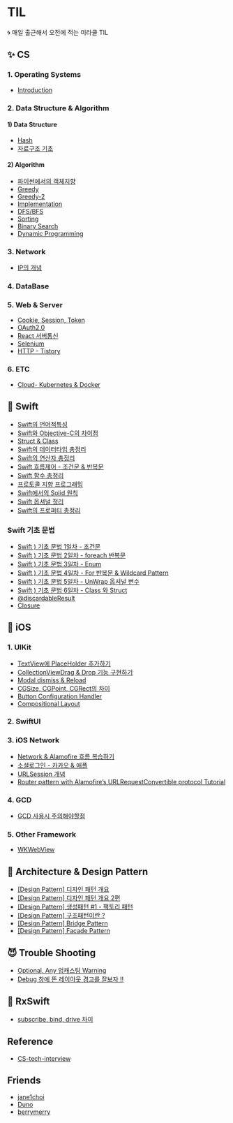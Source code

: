 # TIL
🌀 매일 출근해서 오전에 적는 미라클 TIL


## ✨ CS

### 1. Operating Systems
- [Introduction](https://github.com/Suyeon9911/TIL/issues/28)
### 2. Data Structure & Algorithm
#### 1) Data Structure
  - [Hash](https://github.com/Suyeon9911/TIL/issues/7)
  - [자료구조 기초](https://suvera.tistory.com/25)
  
#### 2) Algorithm
- [파이썬에서의 객체지향](https://github.com/Suyeon9911/TIL/issues/66)
- [Greedy](https://suvera.tistory.com/12)
- [Greedy-2](https://suvera.tistory.com/15)
- [Implementation](https://suvera.tistory.com/24)
- [DFS/BFS](https://suvera.tistory.com/26)
- [Sorting](https://suvera.tistory.com/28)
- [Binary Search](https://suvera.tistory.com/31)
- [Dynamic Programming](https://suvera.tistory.com/33)


### 3. Network
- [IP의 개념](https://github.com/Suyeon9911/TIL/issues/63)

### 4. DataBase


### 5. Web & Server
- [Cookie, Session, Token](https://github.com/Suyeon9911/TIL/issues/24)
- [OAuth2.0](https://github.com/Suyeon9911/TIL/issues/37)
- [React 서버통신](https://github.com/Suyeon9911/TIL/issues/57)
- [Selenium](https://github.com/Suyeon9911/TIL/issues/58)
- [HTTP - Tistory](https://suvera.tistory.com/4)

### 6. ETC
- [Cloud- Kubernetes & Docker](https://github.com/Suyeon9911/TIL/issues/64)


## 👀 Swift
- [Swift의 언어적특성](https://github.com/Suyeon9911/TIL/issues/42)
- [Swift와 Objective-C의 차이점](https://github.com/Suyeon9911/TIL/issues/43)
- [Struct & Class](https://github.com/Suyeon9911/TIL/issues/46)
- [Swift의 데이터타입 총정리](https://github.com/Suyeon9911/TIL/issues/73)
- [Swift의 연산자 총정리](https://github.com/Suyeon9911/TIL/issues/74)
- [Swift 흐름제어 - 조건문 & 반복문](https://github.com/Suyeon9911/TIL/issues/75)
- [Swift 함수 총정리](https://github.com/Suyeon9911/TIL/issues/76)
- [프로토콜 지향 프로그래밍](https://suvera.tistory.com/29)
- [Swift에서의 Solid 원칙](https://suvera.tistory.com/36)
- [Swift 옵셔널 정리](https://github.com/Suyeon9911/TIL/issues/77)
- [Swift의 프로퍼티 총정리](https://github.com/Suyeon9911/TIL/issues/47)

### Swift 기초 문법
- [Swift ) 기초 문법 1일차 - 조건문](https://suvera.tistory.com/7)
- [Swift ) 기초 문법 2일차 - foreach 반복문](https://suvera.tistory.com/9)
- [Swift ) 기초 문법 3일차 - Enum](https://suvera.tistory.com/11)
- [Swift ) 기초 문법 4일차 - For 반복문 & Wildcard Pattern](https://suvera.tistory.com/16)
- [Swift ) 기초 문법 5일차 - UnWrap 옵셔널 변수](https://suvera.tistory.com/17)
- [Swift ) 기초 문법 6일차 - Class 와 Struct](https://suvera.tistory.com/20)
- [@discardableResult](https://suvera.tistory.com/18)
- [Closure](https://suvera.tistory.com/19)


## 🌴 iOS

### 1. UIKit
- [TextView에 PlaceHolder 추가하기](https://github.com/Suyeon9911/TIL/issues/40)
- [CollectionViewDrag & Drop 기능 구현하기](https://github.com/Suyeon9911/TIL/issues/53)
- [Modal dismiss & Reload](https://github.com/Suyeon9911/TIL/issues/52)
- [CGSize, CGPoint, CGRect의 차이](https://github.com/Suyeon9911/TIL/issues/48)
- [Button Configuration Handler](https://github.com/Suyeon9911/TIL/issues/54)
- [Compositional Layout](https://suvera.tistory.com/45)

### 2. SwiftUI

### 3. iOS Network
- [Network & Alamofire 흐름 복습하기](https://github.com/Suyeon9911/TIL/issues/39)
- [소셜로그인 - 카카오 & 애플](https://github.com/Suyeon9911/TIL/issues/50)
- [URLSession 개념](https://suvera.tistory.com/21)
- [Router pattern with Alamofire’s URLRequestConvertible protocol Tutorial](https://suvera.tistory.com/51)

### 4. GCD
- [GCD 사용시 주의해야할점](https://suvera.tistory.com/14)

### 5. Other Framework
- [WKWebView](https://suvera.tistory.com/23)

## 🍰 Architecture & Design Pattern
- [[Design Pattern] 디자인 패턴 개요](https://suvera.tistory.com/34)
- [[Design Pattern] 디자인 패턴 개요 2편](https://suvera.tistory.com/44)
- [[Design Pattern] 생성패턴 #1 - 팩토리 패턴](https://suvera.tistory.com/43)
- [[Design Pattern] 구조패턴이란 ?](https://github.com/Suyeon9911/TIL/issues/25)
- [[Design Pattern] Bridge Pattern](https://github.com/Suyeon9911/TIL/issues/26)
- [[Design Pattern] Facade Pattern](https://github.com/Suyeon9911/TIL/issues/27)

## 😈 Trouble Shooting
- [Optional, Any 업캐스팅 Warning](https://github.com/Suyeon9911/TIL/issues/36)
- [Debug 창에 뜬 레이아웃 경고를 잘보자 !!](https://github.com/Suyeon9911/TIL/issues/59)

## 🐢 RxSwift 
- [subscribe, bind, drive 차이](https://suvera.tistory.com/35)


## Reference
- [CS-tech-interview](https://github.com/gyoogle/tech-interview-for-developer)


## Friends
- [jane1choi](https://github.com/jane1choi/TIL)
- [Duno](https://github.com/L-j-h-c/TIL)
- [berrymerry](https://github.com/EunHee-Jeong/TIL)
